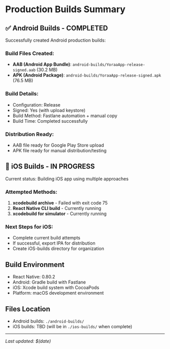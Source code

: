 # Production Builds Summary

## ✅ Android Builds - COMPLETED

Successfully created Android production builds:

### Build Files Created:
- **AAB (Android App Bundle)**: `android-builds/YoraaApp-release-signed.aab` (30.2 MB)
- **APK (Android Package)**: `android-builds/YoraaApp-release-signed.apk` (76.5 MB)

### Build Details:
- Configuration: Release
- Signed: Yes (with upload keystore)
- Build Method: Fastlane automation + manual copy
- Build Time: Completed successfully

### Distribution Ready:
- AAB file ready for Google Play Store upload
- APK file ready for manual distribution/testing

## 🔄 iOS Builds - IN PROGRESS

Current status: Building iOS app using multiple approaches

### Attempted Methods:
1. **xcodebuild archive** - Failed with exit code 75
2. **React Native CLI build** - Currently running
3. **xcodebuild for simulator** - Currently running

### Next Steps for iOS:
- Complete current build attempts
- If successful, export IPA for distribution
- Create iOS-builds directory for organization

## Build Environment
- React Native: 0.80.2
- Android: Gradle build with Fastlane
- iOS: Xcode build system with CocoaPods
- Platform: macOS development environment

## Files Location
- Android builds: `./android-builds/`
- iOS builds: TBD (will be in `./ios-builds/` when complete)

---
*Last updated: $(date)*
